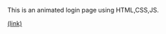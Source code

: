 This is an animated login page using HTML,CSS,JS.


<a href="https://adityavani07.github.io/Shinobi/" class="button">(link)</a>
